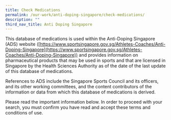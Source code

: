 ```yaml
---
title: Check Medications
permalink: /our-work/anti-doping-singapore/check-medications/
description: ""
third_nav_title: Anti Doping Singapore
---
```


This database of medications is used within the Anti-Doping Singapore (ADS) website ([https://www.sportsingapore.gov.sg/Athletes-Coaches/Anti-Doping-Singapore](https://www.sportsingapore.gov.sg/Athletes-Coaches/Anti-Doping-Singapore)) and provides information on pharmaceutical products that may be used in sports and that are licensed in Singapore by the Health Sciences Authority as of the date of the last update of this database of medications.

References to ADS include the Singapore Sports Council and its officers, and its other working committees, and the content contributors of the information or data from which this database of medications is derived.

Please read the important information below. In order to proceed with your search, you must confirm you have read and accept these terms and conditions of use.